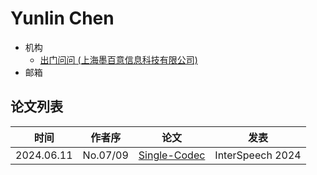 # Yunlin Chen

- 机构
  - [出门问问 (上海墨百意信息科技有限公司)](../Institutions/CHN-Mobvoi_墨百意.md)
- 邮箱

## 论文列表

| 时间 | 作者序 | 论文 | 发表 |
|:-:|:-:|---|---|
| 2024.06.11 | No.07/09 | [Single-Codec](../Models/Speech_Neural_Codec/2024.06.11_Single-Codec.md) | InterSpeech 2024 |